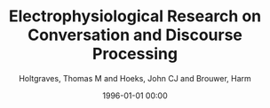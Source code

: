 ---
layout: post
title: Electrophysiological Research on Conversation and Discourse Processing

date: 1996-01-01 00:00
author: Holtgraves, Thomas M and Hoeks, John CJ and Brouwer, Harm
tags: ["communication","conversation","erps","essentially been","for more than 30","from a computer screen","have read","in the past","isolated and unconnected sentences","language","n400","nref","of language comprehension has","p600","participants in language experiments","pragmatics","research into the electrophysiology","speakerless","word-by-word","years"]
link: https://doi.org/10.1093/oxfordhb/9780199838639.013.024

year: 2014
---